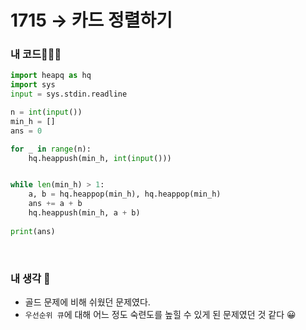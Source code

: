 # 1715 → 카드 정렬하기

### 내 코드👨🏻‍💻
```python
import heapq as hq
import sys
input = sys.stdin.readline

n = int(input())
min_h = []
ans = 0

for _ in range(n):
    hq.heappush(min_h, int(input()))


while len(min_h) > 1:
    a, b = hq.heappop(min_h), hq.heappop(min_h)
    ans += a + b
    hq.heappush(min_h, a + b)
    
print(ans)
```

</br>


### 내 생각 📝
- 골드 문제에 비해 쉬웠던 문제였다.
- `우선순위 큐`에 대해 어느 정도 숙련도를 높힐 수 있게 된 문제였던 것 같다 😀
